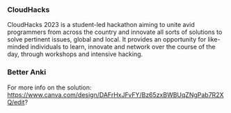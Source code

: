 ### CloudHacks
CloudHacks 2023 is a student-led hackathon aiming to unite avid programmers from across the country and innovate all sorts of solutions to solve pertinent issues, global and local. It provides an opportunity for like-minded individuals to learn, innovate and network over the course of the day, through workshops and intensive hacking.

### Better Anki
For more info on the solution:
https://www.canva.com/design/DAFrHxJFvFY/Bz65zxBWBUqZNgPab7R2XQ/edit?
